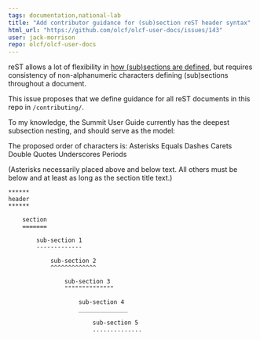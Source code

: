 ```yaml
---
tags: documentation,national-lab
title: "Add contributor guidance for (sub)section reST header syntax"
html_url: "https://github.com/olcf/olcf-user-docs/issues/143"
user: jack-morrison
repo: olcf/olcf-user-docs
---
```


reST allows a lot of flexibility in [how (sub)sections are defined](http://docutils.sourceforge.net/docs/user/rst/quickstart.html#sections), but requires consistency of non-alphanumeric characters defining (sub)sections throughout a document.

This issue proposes that we define guidance for all reST documents in this repo in `/contributing/`.

To my knowledge, the Summit User Guide currently has the deepest subsection nesting, and should serve as the model:

The proposed order of characters is:
Asterisks
Equals
Dashes
Carets
Double Quotes
Underscores
Periods

(Asterisks necessarily placed above and below text. All others must be below and at least as long as the section title text.)

```
******
header
******

    section
    =======

        sub-section 1
        -------------

            sub-section 2
            ^^^^^^^^^^^^^

                sub-section 3
                """"""""""""""

                    sub-section 4
                    ______________

                        sub-section 5
                        ..............
```